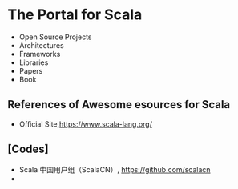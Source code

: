 # The Portal for Scala

+ Open Source Projects
+ Architectures
+ Frameworks
+ Libraries
+ Papers
+ Book

## References of Awesome esources for Scala
+ Official Site,https://www.scala-lang.org/


## [Codes]
+ Scala 中国用户组（ScalaCN）, https://github.com/scalacn
+ 


## 
